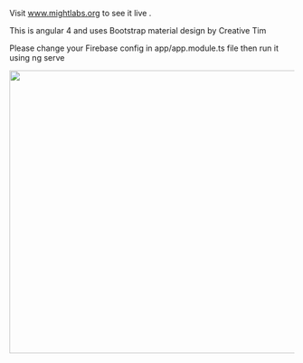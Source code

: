 Visit www.mightlabs.org to see it live .

This is angular 4 and uses Bootstrap material design by Creative Tim


Please change your Firebase config in app/app.module.ts file then run it using ng serve

<img src = "https://user-images.githubusercontent.com/26807518/43636643-48886d60-9730-11e8-8da9-f6e07994a9b0.png" width = "800" height = "500">
